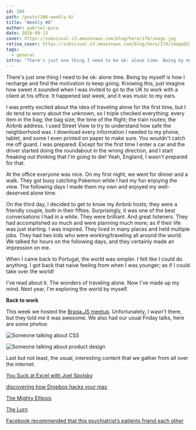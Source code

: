 ```yaml
---
id: 106
path: /posts/106-weekly-8/
title: "Weekly #8"
author: gabriel-poca
date: 2016-09-13
cover: https://subvisual.s3.amazonaws.com/blog/hero/174/image.jpg
retina_cover: https://subvisual.s3.amazonaws.com/blog/hero/174/image@2x.jpg
tags:
  - general
intro: "There's just one thing I need to be ok: alone time. Being by myself is how I recharge and find the motivation to keep going. Knowing this, just imagine how sweet it sounded when I was invited to go to the UK to work with a client at his office. It happened last week, and it was music to my ears."
---
```


There's just one thing I need to be ok: alone time. Being by myself is how I recharge and find the motivation to keep going. Knowing this, just imagine how sweet it sounded when I was invited to go to the UK to work with a client at his office. It happened last week, and it was music to my ears.

I was pretty excited about the idea of traveling alone for the first time, but I do tend to worry about the unknown, so I triple checked everything: every item in the bag; the bag size; the time of the flight; the train routes; the Airbnb address. I used Street View to try to understand how safe the neighborhood was. I download every information I needed to my phone, tablet, and some I even printed on paper to make sure. You wouldn't catch me off guard. I was prepared. Except for the first time I enter a car and the driver started doing the roundabout in the wrong direction, and I start freaking out thinking that I'm going to die! Yeah, England, I wasn't prepared for that.

At the office everyone was nice. On my first night, we went for dinner and a walk. They got busy catching Pokemon while I had my fun enjoying the view. The following days I made them my own and enjoyed my well-deserved alone time.

On the third day, I decided to get to know my Airbnb hosts; they were a friendly couple, both in their fifties. Surprisingly, it was one of the best conversations I had in a while. They were brilliant. And great listeners. They had accomplished so much and were planning much more; as if their life was just starting. I was inspired. They lived in many places and held multiple jobs. They had two kids who were working/traveling all around the world. We talked for hours on the following days, and they certainly made an impression on me.

When I came back to Portugal, the world was simpler. I felt like I could do anything. I got back that naive feeling from when I was younger; as if I could take over the world!

I've read about it. The wonders of traveling alone. Now I've made up my mind. Next year, I'm exploring the world by myself.

**Back to work**

This week we hosted the [Braga.JS meetup](https://www.meetup.com/bragajs/). Unfortunately, I wasn't there, but they told me it was awesome. We also had our usual Friday talks, here are some photos:

![Someone talking about CSS](https://subvisual.s3.amazonaws.com/blog/post_image/179/original.jpg)

![Someone talking about product design](https://subvisual.s3.amazonaws.com/blog/post_image/180/original.jpg)

Last but not least, the usual, interesting content that we gather from all over the internet.

[You Suck at Excel with Joel Spolsky](https://www.youtube.com/watch?v=0nbkaYsR94c)

[discovering how Dropbox hacks your mac](http://applehelpwriter.com/2016/08/29/discovering-how-dropbox-hacks-your-mac/)

[The Mighty Ellipsis](https://medium.com/@jsaito/the-mighty-ellipsis-6c2c00ddc864#.y3iyup874)

[The Lurn](http://blog.cleancoder.com/uncle-bob/2016/09/01/TheLurn.html)

[Facebook recommended that this psychiatrist’s patients friend each other](http://fusion.net/story/339018/facebook-psychiatrist-privacy-problems/)


